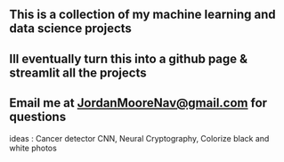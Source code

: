 ## This is a collection of my machine learning and data science projects
## Ill eventually turn this into a github page & streamlit all the projects
## Email me at JordanMooreNav@gmail.com for questions

ideas : Cancer detector CNN, Neural Cryptography, Colorize black and white photos
